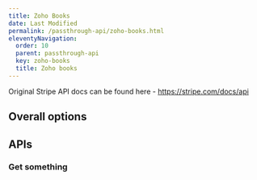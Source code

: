 ```yaml
---
title: Zoho Books
date: Last Modified 
permalink: /passthrough-api/zoho-books.html
eleventyNavigation:
  order: 10
  parent: passthrough-api
  key: zoho-books 
  title: Zoho books
---
```

Original Stripe API docs can be found here - https://stripe.com/docs/api

## Overall options

## APIs

### Get something

